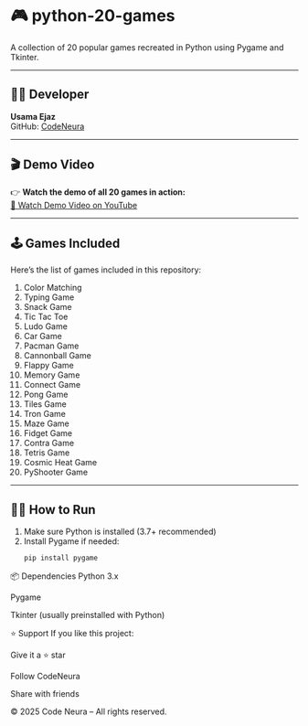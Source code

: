 # 🎮 python-20-games

A collection of 20 popular games recreated in Python using Pygame and Tkinter.

---

## 👨‍💻 Developer

**Usama Ejaz**  
GitHub: [CodeNeura](https://github.com/CodeNeura)

---

## 🎬 Demo Video


👉 **Watch the demo of all 20 games in action:**  
[🎥 Watch Demo Video on YouTube](https://youtu.be/6fc6LQjhnR8)

---

## 🕹️ Games Included

Here’s the list of games included in this repository:

1. Color Matching  
2. Typing Game  
3. Snack Game  
4. Tic Tac Toe  
5. Ludo Game  
6. Car Game  
7. Pacman Game  
8. Cannonball Game  
9. Flappy Game  
10. Memory Game  
11. Connect Game  
12. Pong Game  
13. Tiles Game  
14. Tron Game  
15. Maze Game  
16. Fidget Game  
17. Contra Game  
18. Tetris Game  
19. Cosmic Heat Game  
20. PyShooter Game

---

## 🧑‍💻 How to Run

1. Make sure Python is installed (3.7+ recommended)
2. Install Pygame if needed:
   ```bash
   pip install pygame

📦 Dependencies
Python 3.x

Pygame

Tkinter (usually preinstalled with Python)

⭐ Support
If you like this project:

Give it a ⭐ star

Follow CodeNeura

Share with friends

© 2025 Code Neura  – All rights reserved.
